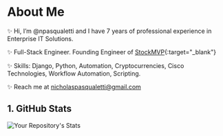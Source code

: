 <!---
npasqualetti/npasqualetti is a ✨ special ✨ repository because its `README.md` (this file) appears on your GitHub profile.
You can click the Preview link to take a look at your changes.
--->

# About Me
✨ Hi, I’m @npasqualetti and I have 7 years of professional experience in Enterprise IT Solutions.

✨ Full-Stack Engineer. Founding Engineer of [StockMVP](https://www.stock-mvp.com/){:target="_blank"}

✨ Skills: Django, Python, Automation, Cryptocurrencies, Cisco Technologies, Workflow Automation, Scripting.

✨ Reach me at nicholaspasqualetti@gmail.com
## 1. GitHub Stats
![Your Repository's Stats](https://github-readme-stats.vercel.app/api?username=npasqualetti&show_icons=true)
